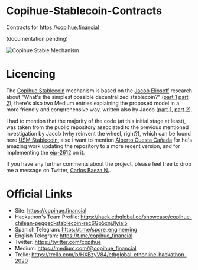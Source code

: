 # Copihue-Stablecoin-Contracts
Contracts for https://copihue.financial

(documentation pending)

![Copihue Stable Mechanism](https://raw.githubusercontent.com/spore-engineering/Copihue-Stablecoin-Contracts/main/copihue-stablecoin-design.jpg)

# Licencing

The [Copihue Stablecoin](https://copihue.financial) mechanism is based on the [Jacob Eliosoff](https://twitter.com/JaEsf) research about "What's the simplest possible decentralized stablecoin?" ([part 1](https://ethresear.ch/t/whats-the-simplest-possible-decentralized-stablecoin/7676) [part 2](https://ethresear.ch/t/update-on-the-usm-minimalist-stablecoin-two-new-features/7851)), there's also two Medium entries explaining the proposed model in a more friendly and comprehensive way, written also by Jacob ([part 1](https://medium.com/@jacob.eliosoff/whats-the-simplest-possible-decentralized-stablecoin-4a25262cf5e8), [part 2](https://medium.com/@jacob.eliosoff/usm-minimalist-stablecoin-part-2-protecting-against-price-exploits-a16f55408216)).

I had to mention that the majority of the code (at this initial stage at least), was taken from the public repository associated to the previous mentioned investigation by Jacob (why reinvent the wheel, right?), which can be found here [USM Stablecoin](https://github.com/jacob-eliosoff/usm-stablecoin), also i want to mention [Alberto Cuesta Cañada](https://twitter.com/acuestacanada) for he's amazing work updating the repository to a more recent version, and for implementing the [eip-2612](https://eips.ethereum.org/EIPS/eip-2612) on it.

If you have any further comments about the project, please feel free to drop me a message on Twitter, [Carlos Baeza N.](https://twitter.com/cjbaezilla).

# Official Links

- Site: https://copihue.financial
- Hackathon's Team Profile: https://hack.ethglobal.co/showcase/copihue-chilean-pegged-stablecoin-rec6Gp5xnjJlyiai5
- Spanish Telegram: https://t.me/spore_engineering
- English Telegram: https://t.me/copihue_financial
- Twitter: https://twitter.com/copihue
- Medium: https://medium.com/@copihue_financial
- Trello: https://trello.com/b/HXBzyV84/ethglobal-ethonline-hackathon-2020



